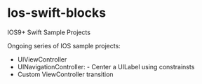 # Ios-swift-blocks
IOS9+ Swift Sample Projects


Ongoing series of IOS sample projects:
- UIViewController
- UINavigationController: - Center a UILabel using constrainsts
- Custom ViewController transition   
